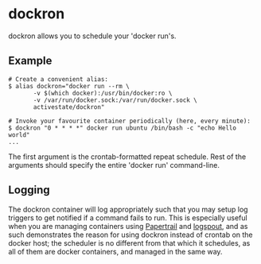 dockron
=======

dockron allows you to schedule your 'docker run's. 

Example
-------

```
# Create a convenient alias:
$ alias dockron="docker run --rm \
       -v $(which docker):/usr/bin/docker:ro \
       -v /var/run/docker.sock:/var/run/docker.sock \
       activestate/dockron"

# Invoke your favourite container periodically (here, every minute):
$ dockron "0 * * * *" docker run ubuntu /bin/bash -c "echo Hello world"
...
```

The first argument is the crontab-formatted repeat schedule. Rest of
the arguments should specify the entire 'docker run' command-line.

Logging
-------

The dockron container will log appropriately such that you may setup
log triggers to get notified if a command fails to run. This is
especially useful when you are managing containers using
[Papertrail](https://papertrailapp.com) and
[logspout](https://github.com/progrium/logspout), and as such demonstrates
the reason for using dockron instead of crontab on the docker host; the
scheduler is no different from that which it schedules, as all of them
are docker containers, and managed in the same way.
